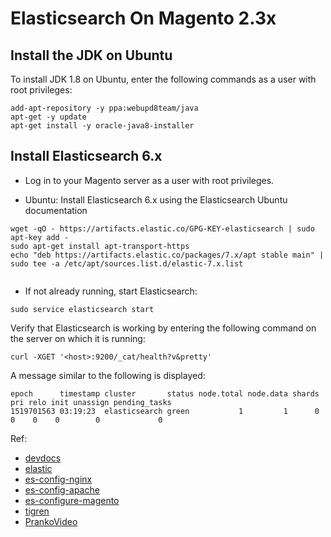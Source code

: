 # Elasticsearch On Magento 2.3x


## Install the JDK on Ubuntu
To install JDK 1.8 on Ubuntu, enter the following commands as a user with root privileges:
```
add-apt-repository -y ppa:webupd8team/java
apt-get -y update
apt-get install -y oracle-java8-installer
```


## Install Elasticsearch 6.x
- Log in to your Magento server as a user with root privileges.

- Ubuntu: Install Elasticsearch 6.x using the Elasticsearch Ubuntu documentation

```
wget -qO - https://artifacts.elastic.co/GPG-KEY-elasticsearch | sudo apt-key add -
sudo apt-get install apt-transport-https
echo "deb https://artifacts.elastic.co/packages/7.x/apt stable main" | sudo tee -a /etc/apt/sources.list.d/elastic-7.x.list


```


- If not already running, start Elasticsearch:
```
sudo service elasticsearch start
```

Verify that Elasticsearch is working by entering the following command on the server on which it is running:
```
curl -XGET '<host>:9200/_cat/health?v&pretty'
```
A message similar to the following is displayed:

```
epoch      timestamp cluster       status node.total node.data shards pri relo init unassign pending_tasks
1519701563 03:19:23  elasticsearch green           1         1      0   0    0    0        0             0

```

Ref:
- [devdocs](https://devdocs.magento.com/guides/v2.3/config-guide/elasticsearch/es-overview.html)
- [elastic](https://www.elastic.co/guide/en/elasticsearch/reference/current/deb.html)
- [es-config-nginx](https://devdocs.magento.com/guides/v2.3/config-guide/elasticsearch/es-config-nginx.html)
- [es-config-apache](https://devdocs.magento.com/guides/v2.3/config-guide/elasticsearch/es-config-apache.html)
- [es-configure-magento](https://devdocs.magento.com/guides/v2.3/config-guide/elasticsearch/configure-magento.html)
- [tigren](https://www.tigren.com/magento-2-elasticsearch/)
- [PrankoVideo](https://youtu.be/ES3XIzWiffo)



